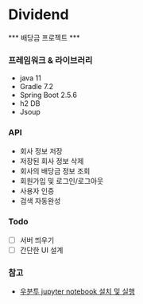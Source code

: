 # Dividend
*** 배당금 프로젝트 ***

### 프레임워크 & 라이브러리
- java 11
- Gradle 7.2
- Spring Boot 2.5.6
- h2 DB
- Jsoup

### API
- 회사 정보 저장
- 저장된 회사 정보 삭제
- 회사의 배당금 정보 조회
- 회원가입 및 로그인/로그아웃
- 사용자 인증
- 검색 자동완성

### Todo
- [ ] 서버 띄우기
- [ ] 간단한 UI 설계

### 참고
 - [우분투 jupyter notebook 설치 및 실행](https://somjang.tistory.com/entry/Python-Jupyter-Notebook-%EB%B9%84%EB%B0%80%EB%B2%88%ED%98%B8-%EB%B3%80%EA%B2%BD%ED%95%98%EB%8A%94-%EB%B0%A9%EB%B2%95)
